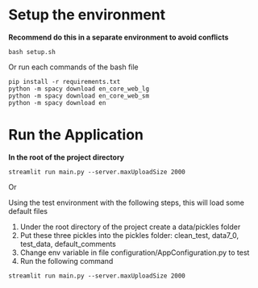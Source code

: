 # Setup the environment
**Recommend do this in a separate environment to avoid conflicts**
```
bash setup.sh
```
Or run each commands of the bash file
```
pip install -r requirements.txt
python -m spacy download en_core_web_lg
python -m spacy download en_core_web_sm
python -m spacy download en
```
# Run the Application
**In the root of the project directory**
```
streamlit run main.py --server.maxUploadSize 2000
```
Or 

Using the test environment with the following steps, this will load some default files

1. Under the root directory of the project create a data/pickles folder
2. Put these three pickles into the pickles folder: clean_test, data7_0, test_data, default_comments
3. Change env variable in file configuration/AppConfiguration.py to test
4. Run the following command
```
streamlit run main.py --server.maxUploadSize 2000
```